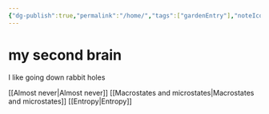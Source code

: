 ```yaml
---
{"dg-publish":true,"permalink":"/home/","tags":["gardenEntry"],"noteIcon":1,"created":"2023-07-08T13:16:39.956-04:00","updated":"2023-07-29T12:56:02.625-04:00"}
---
```


# my second brain

I like going down rabbit holes

[[Almost never\|Almost never]]
[[Macrostates and microstates\|Macrostates and microstates]]
[[Entropy\|Entropy]]